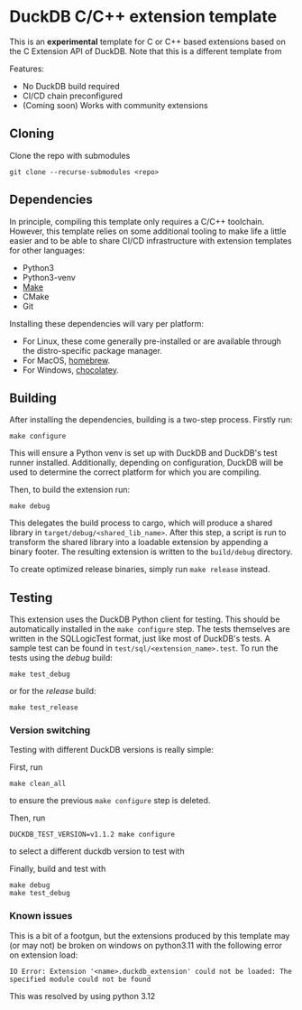 # DuckDB C/C++ extension template
This is an **experimental** template for C or C++ based extensions based on the C Extension API of DuckDB. Note that this
is a different template from 

Features:
- No DuckDB build required
- CI/CD chain preconfigured
- (Coming soon) Works with community extensions

## Cloning
Clone the repo with submodules

```shell
git clone --recurse-submodules <repo>
```

## Dependencies
In principle, compiling this template only requires a C/C++ toolchain. However, this template relies on some additional
tooling to make life a little easier and to be able to share CI/CD infrastructure with extension templates for other languages:

- Python3
- Python3-venv
- [Make](https://www.gnu.org/software/make)
- CMake
- Git

Installing these dependencies will vary per platform:
- For Linux, these come generally pre-installed or are available through the distro-specific package manager.
- For MacOS, [homebrew](https://formulae.brew.sh/).
- For Windows, [chocolatey](https://community.chocolatey.org/).

## Building
After installing the dependencies, building is a two-step process. Firstly run:
```shell
make configure
```
This will ensure a Python venv is set up with DuckDB and DuckDB's test runner installed. Additionally, depending on configuration,
DuckDB will be used to determine the correct platform for which you are compiling.

Then, to build the extension run:
```shell
make debug
```
This delegates the build process to cargo, which will produce a shared library in `target/debug/<shared_lib_name>`. After this step, 
a script is run to transform the shared library into a loadable extension by appending a binary footer. The resulting extension is written
to the `build/debug` directory.

To create optimized release binaries, simply run `make release` instead.

## Testing
This extension uses the DuckDB Python client for testing. This should be automatically installed in the `make configure` step.
The tests themselves are written in the SQLLogicTest format, just like most of DuckDB's tests. A sample test can be found in
`test/sql/<extension_name>.test`. To run the tests using the *debug* build:

```shell
make test_debug
```

or for the *release* build:
```shell
make test_release
```

### Version switching 
Testing with different DuckDB versions is really simple:

First, run 
```
make clean_all
```
to ensure the previous `make configure` step is deleted.

Then, run 
```
DUCKDB_TEST_VERSION=v1.1.2 make configure
```
to select a different duckdb version to test with

Finally, build and test with 
```
make debug
make test_debug
```

### Known issues
This is a bit of a footgun, but the extensions produced by this template may (or may not) be broken on windows on python3.11 
with the following error on extension load:
```shell
IO Error: Extension '<name>.duckdb_extension' could not be loaded: The specified module could not be found
```
This was resolved by using python 3.12